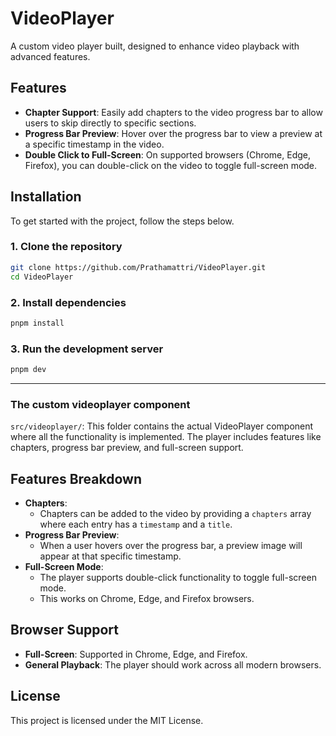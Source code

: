 # VideoPlayer

A custom video player built, designed to enhance video playback with advanced features.

## Features

- **Chapter Support**: Easily add chapters to the video progress bar to allow users to skip directly to specific sections.
- **Progress Bar Preview**: Hover over the progress bar to view a preview at a specific timestamp in the video.
- **Double Click to Full-Screen**: On supported browsers (Chrome, Edge, Firefox), you can double-click on the video to toggle full-screen mode.

## Installation

To get started with the project, follow the steps below.

### 1. Clone the repository
```bash
git clone https://github.com/Prathamattri/VideoPlayer.git
cd VideoPlayer
```
### 2. Install dependencies
```bash
pnpm install
```
### 3. Run the development server
```bash
pnpm dev
```
---
### The custom videoplayer component
```src/videoplayer/```: This folder contains the actual VideoPlayer component where all the functionality is implemented. The player includes features like chapters, progress bar preview, and full-screen support.

## Features Breakdown

-   **Chapters**:
    -   Chapters can be added to the video by providing a `chapters` array where each entry has a `timestamp` and a `title`.
-   **Progress Bar Preview**:
    -   When a user hovers over the progress bar, a preview image will appear at that specific timestamp.
-   **Full-Screen Mode**:
    -   The player supports double-click functionality to toggle full-screen mode.
    -   This works on Chrome, Edge, and Firefox browsers.

## Browser Support

-   **Full-Screen**: Supported in Chrome, Edge, and Firefox.
-   **General Playback**: The player should work across all modern browsers.

## License

This project is licensed under the MIT License.
